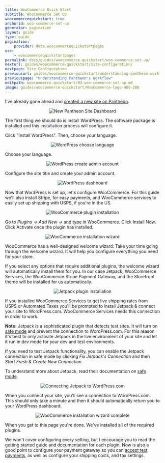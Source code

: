 ```yaml
---
title: WooCommerce Quick Start
subtitle: WooCommerce Set Up
woocommercequickstart: true
anchorid: woo-commerce-set-up
generator: pagination
layout: guide
type: guide
pagination:
    provider: data.woocommercequickstartpages
use:
    - woocommercequickstartpages
permalink: docs/guides/woocommerce-quickstart/woo-commerce-set-up/
nexturl: guides/woocommerce-quickstart/site-configuration/
nextpage: Site Configuration
previousurl: guides/woocommerce-quickstart/understanding-pantheon-workflow/
previouspage: "Understanding Pantheon's Workflow"
editpath: woocommerce-quickstart/03-woo-commerce-set-up.md
image: guides/woocommerce-quickstart/WooCommerce-logo-400-200
---
```

I've already gone ahead and [created a new site on Pantheon](/docs/guides/quickstart/create-new-site/).

<p style="text-align:center;">
    <img align="center" src="/source/docs/assets/images/guides/woocommerce-quickstart/01-new-pantheon-site.png" style="max-width:100%;" alt="New Pantheon Site Dashboard">
</p>

The first thing we should do is install WordPress. The software package is installed and this installation process will configure it.

Click "Install WordPress". Then, choose your language.

<p style="text-align:center;">
    <img align="center" src="/source/docs/assets/images/guides/woocommerce-quickstart/02-WordPress-choose-language.png" style="max-width:100%;" alt="WordPress choose language">
</p>

Choose your language.

<p style="text-align:center;">
    <img align="center" src="/source/docs/assets/images/guides/woocommerce-quickstart/03-WordPress-create-admin-account.png" style="max-width:100%;" alt="WordPress create admin account">
</p>

Configure the site title and create your admin account.

<p style="text-align:center;">
    <img align="center" src="/source/docs/assets/images/guides/woocommerce-quickstart/04-WordPress-dashboard-fresh-installation.png" style="max-width:100%;" alt="WordPress dashboard">
</p>

Now that WordPress is set up, let's configure WooCommerce. For this guide we'll also install Stripe, for easy payments, and WooCommerce services to easily set up shipping with USPS, if you're in the US.

<p style="text-align:center;">
    <img align="center" src="/source/docs/assets/images/guides/woocommerce-quickstart/05-install-WooCommerce-plugin.png" style="max-width:100%;" alt="WooCommerce plugin installation">
</p>

Go to _Plugins -> Add New ->_ and type in WooCommerce. Click Install Now. Click Activate once the plugin has installed.

<p style="text-align:center;">
    <img align="center" src="/source/docs/assets/images/guides/woocommerce-quickstart/06-WooCommerce-installation-wizard.png" style="max-width:100%;" alt="WooCommerce installation wizard">
</p>

WooCommerce has a well-designed welcome wizard. Take your time going through the welcome wizard. It will help you configure everything you need for your store.

If you select any options that require additional plugins, the welcome wizard will automatically install them for you. In our case Jetpack, WooCommerce Services, the WooCommerce Stripe Payment Gateway, and the Storefront theme will be installed for us automatically.

<p style="text-align:center;">
    <img align="center" src="/source/docs/assets/images/guides/woocommerce-quickstart/07-install-Jetpack.png" style="max-width:100%;" alt="Jetpack plugin installation">
</p>

If you installed WooCommerce Services to get live shipping rates from USPS or Automated Taxes you'll be prompted to install Jetpack & connect your site to WordPress.com. WooCommerce Services needs this connection in order to work.

**Note:** Jetpack is a sophisticated plugin that detects test sites. It will turn on [safe mode](https://jetpack.com/support/safe-mode/) and prevent the connection to WordPress.com. For this reason it's best to only activate Jetpack in the live environment of your site and let it run in dev mode for your dev and test environments.

If you need to test Jetpack functionality, you can enable the Jetpack connection in safe mode by clicking _Fix Jetpack's Connection_ and then _Start Fresh & Create New Connection_.

To understand more about Jetpack, read their documentation on [safe mode](https://jetpack.com/support/safe-mode/).

<p style="text-align:center;">
    <img align="center" src="/source/docs/assets/images/guides/woocommerce-quickstart/08-connect-Jetpack.png" style="max-width:100%;" alt="Connecting Jetpack to WordPress.com">
</p>

When you connect your site, you'll see a connection to WordPress.com. This should only take a minute and then it should automatically return you to your WordPress dashboard.

<p style="text-align:center;">
    <img align="center" src="/source/docs/assets/images/guides/woocommerce-quickstart/09-WooCommerce-installation-wizard-complete.png" style="max-width:100%;" alt="WooCommerce installation wizard complete">
</p>

When you get to this page you're done. We've installed all of the required plugins.

We won't cover configuring every setting, but I encourage you to read the getting started guide and documentation for each plugin. Now is also a good point to configure your payment gateway so you can [accept test payments](https://robotninja.com/blog/test-woocommerce-payments-via-credit-card/), as well as configure your shipping costs, and tax settings.

